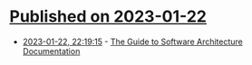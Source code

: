 # [Published on 2023-01-22](index.md)

* [2023-01-22, 22:19:15](https://news.ycombinator.com/item?id=34482836) - [The Guide to Software Architecture Documentation](https://www.workingsoftware.dev/software-architecture-documentation-the-ultimate-guide/)
